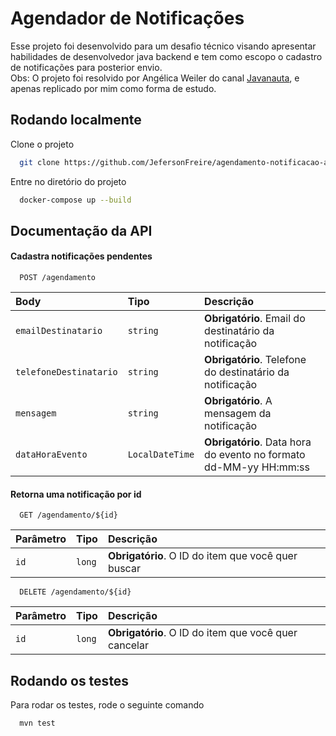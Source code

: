 
# Agendador de Notificações

Esse projeto foi desenvolvido para um desafio técnico visando apresentar habilidades de desenvolvedor java backend e tem como escopo o cadastro de notificações para posterior envio.  
Obs: O projeto foi resolvido por Angélica Weiler do canal [Javanauta](https://www.youtube.com/@javanauta), e apenas replicado por mim como forma de estudo.


## Rodando localmente

Clone o projeto

```bash
  git clone https://github.com/JefersonFreire/agendamento-notificacao-api.git
```

Entre no diretório do projeto

```bash
  docker-compose up --build
```


## Documentação da API

#### Cadastra notificações pendentes

```http
  POST /agendamento
```

| Body   | Tipo       | Descrição                           |
| :---------- | :--------- | :---------------------------------- |
| `emailDestinatario` | `string` | **Obrigatório**. Email do destinatário da notificação |
| `telefoneDestinatario` | `string` | **Obrigatório**. Telefone do destinatário da notificação |
| `mensagem` | `string` | **Obrigatório**. A mensagem da notificação |
| `dataHoraEvento` | `LocalDateTime` | **Obrigatório**. Data hora do evento no formato dd-MM-yy HH:mm:ss|

#### Retorna uma notificação por id

```http
  GET /agendamento/${id}
```

| Parâmetro   | Tipo       | Descrição                                   |
| :---------- | :--------- | :------------------------------------------ |
| `id`      | `long` | **Obrigatório**. O ID do item que você quer buscar |

```http
  DELETE /agendamento/${id}
```

| Parâmetro   | Tipo       | Descrição                                   |
| :---------- | :--------- | :------------------------------------------ |
| `id`      | `long` | **Obrigatório**. O ID do item que você quer cancelar|


## Rodando os testes

Para rodar os testes, rode o seguinte comando

```bash
  mvn test
```

